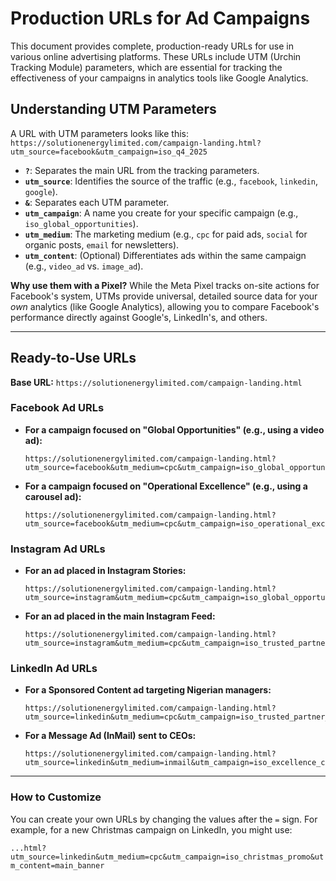 # Production URLs for Ad Campaigns

This document provides complete, production-ready URLs for use in various online advertising platforms. These URLs include UTM (Urchin Tracking Module) parameters, which are essential for tracking the effectiveness of your campaigns in analytics tools like Google Analytics.

## Understanding UTM Parameters

A URL with UTM parameters looks like this:
`https://solutionenergylimited.com/campaign-landing.html?utm_source=facebook&utm_campaign=iso_q4_2025`

-   **`?`**: Separates the main URL from the tracking parameters.
-   **`utm_source`**: Identifies the source of the traffic (e.g., `facebook`, `linkedin`, `google`).
-   **`&`**: Separates each UTM parameter.
-   **`utm_campaign`**: A name you create for your specific campaign (e.g., `iso_global_opportunities`).
-   **`utm_medium`**: The marketing medium (e.g., `cpc` for paid ads, `social` for organic posts, `email` for newsletters).
-   **`utm_content`**: (Optional) Differentiates ads within the same campaign (e.g., `video_ad` vs. `image_ad`).

**Why use them with a Pixel?** While the Meta Pixel tracks on-site actions for Facebook's system, UTMs provide universal, detailed source data for your *own* analytics (like Google Analytics), allowing you to compare Facebook's performance directly against Google's, LinkedIn's, and others.

---

## Ready-to-Use URLs

**Base URL:** `https://solutionenergylimited.com/campaign-landing.html`

### Facebook Ad URLs

*   **For a campaign focused on "Global Opportunities" (e.g., using a video ad):**
    ```
    https://solutionenergylimited.com/campaign-landing.html?utm_source=facebook&utm_medium=cpc&utm_campaign=iso_global_opportunities&utm_content=video_ad
    ```

*   **For a campaign focused on "Operational Excellence" (e.g., using a carousel ad):**
    ```
    https://solutionenergylimited.com/campaign-landing.html?utm_source=facebook&utm_medium=cpc&utm_campaign=iso_operational_excellence&utm_content=carousel_ad
    ```

### Instagram Ad URLs

*   **For an ad placed in Instagram Stories:**
    ```
    https://solutionenergylimited.com/campaign-landing.html?utm_source=instagram&utm_medium=cpc&utm_campaign=iso_global_opportunities&utm_content=story_ad
    ```

*   **For an ad placed in the main Instagram Feed:**
    ```
    https://solutionenergylimited.com/campaign-landing.html?utm_source=instagram&utm_medium=cpc&utm_campaign=iso_trusted_partner&utm_content=feed_image_ad
    ```

### LinkedIn Ad URLs

*   **For a Sponsored Content ad targeting Nigerian managers:**
    ```
    https://solutionenergylimited.com/campaign-landing.html?utm_source=linkedin&utm_medium=cpc&utm_campaign=iso_trusted_partner_nigeria&utm_content=sponsored_content
    ```

*   **For a Message Ad (InMail) sent to CEOs:**
    ```
    https://solutionenergylimited.com/campaign-landing.html?utm_source=linkedin&utm_medium=inmail&utm_campaign=iso_excellence_ceo&utm_content=message_ad
    ```

---
### How to Customize

You can create your own URLs by changing the values after the `=` sign. For example, for a new Christmas campaign on LinkedIn, you might use:

`...html?utm_source=linkedin&utm_medium=cpc&utm_campaign=iso_christmas_promo&utm_content=main_banner`

